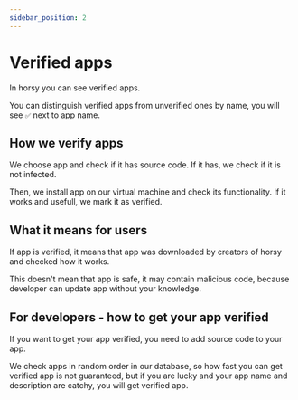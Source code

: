 ```yaml
---
sidebar_position: 2
---
```


# Verified apps
In horsy you can see verified apps.

You can distinguish verified apps from unverified ones by name, you will see `✅` next to app name.

## How we verify apps
We choose app and check if it has source code. If it has, we check if it is not infected.

Then, we install app on our virtual machine and check its functionality. If it works and usefull, we mark it as verified.

## What it means for users
If app is verified, it means that app was downloaded by creators of horsy and checked how it works.

This doesn't mean that app is safe, it may contain malicious code, because developer can update app without your knowledge.

## For developers - how to get your app verified
If you want to get your app verified, you need to add source code to your app.

We check apps in random order in our database, so how fast you can get verified app is not guaranteed, but if you are lucky and your app name and description are catchy, you will get verified app.
